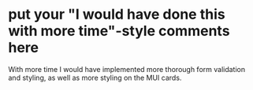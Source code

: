 # put your "I would have done this with more time"-style comments here

With more time I would have implemented more thorough form validation and styling, as well as more styling on the MUI cards.
